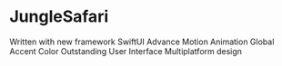 # JungleSafari

Written with new framework SwiftUI
Advance Motion Animation
Global Accent Color
Outstanding User Interface
Multiplatform design

